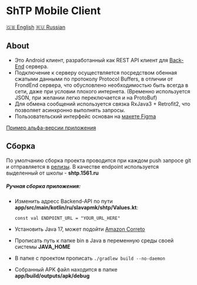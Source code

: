 # ShTP Mobile Client
[🇬🇧 English](/readme.md) [🇷🇺 Russian](/readme.ru.md)

## About
* Это Android клиент, разработанный как REST API клиент для [Back-End](https://github.com/ITClassDev/Backend) сервера.
* Подключение к серверу осуществляется посредством обенная сжатыми данными по протоколу Protocol Buffers, в отличии от FrondEnd сервера, что обусловлено необходимостью быть всегда в сети, даже при условии плохого интернета. (Временно используется JSON, при желании легко переключается и на ProtoBuf)
* Для обмена сообщений используется связка RxJava3 + Retrofit2, что позволяет асинхронно выполнять запросы.
* Пользовательский интерфейс основан на [макете Figma](https://www.figma.com/file/k45gvSrwIiGPbaLBunFHw9/Android?node-id=160%3A174&t=RIWBJ2Qv6cmYgMKH-1)

[Пример альфа-версии приложения](https://i.imgur.com/ny1Pyvc.png)

## Сборка

По умолчанию сборка проекта проводится при каждом push запросе git и отправляется в [релизы](https://github.com/ITClassDev/Mobile/releases).
В качестве endpoint используется выделенный от школы - **shtp.1561.ru**

##### Ручная сборка приложения:
* Изменить адресс Backend-API по пути **app/src/main/kotlin/ru/slavapmk/shtp/Values.kt**:

  `const val ENDPOINT_URL = "YOUR_URL_HERE"`

* Установить Java 17, может подойти [Amazon Correto](https://docs.aws.amazon.com/corretto/latest/corretto-17-ug/downloads-list.html)
* Прописать путь к папке bin в Java в переменную среды своей системы **JAVA_HOME**
* В папке с проектом прописать `./gradlew build --no-daemon`
* Собранный APK файл находится в папке **app/build/outputs/apk/debug**